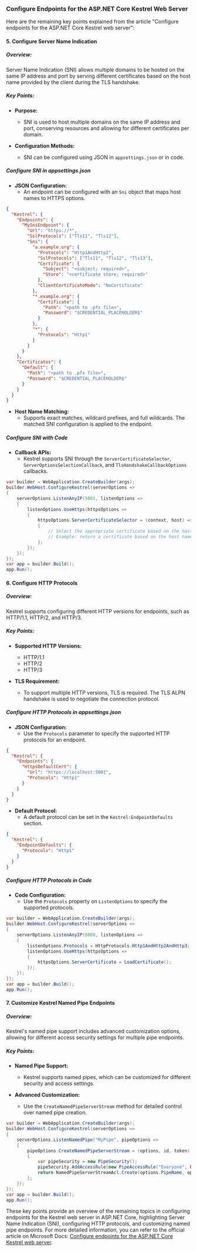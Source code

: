 ### Configure Endpoints for the ASP.NET Core Kestrel Web Server

Here are the remaining key points explained from the article "Configure endpoints for the ASP.NET Core Kestrel web server":

#### 5. Configure Server Name Indication

##### Overview:
Server Name Indication (SNI) allows multiple domains to be hosted on the same IP address and port by serving different certificates based on the host name provided by the client during the TLS handshake.

##### Key Points:
- **Purpose:**
  - SNI is used to host multiple domains on the same IP address and port, conserving resources and allowing for different certificates per domain.

- **Configuration Methods:**
  - SNI can be configured using JSON in `appsettings.json` or in code.

##### Configure SNI in appsettings.json

- **JSON Configuration:**
  - An endpoint can be configured with an `Sni` object that maps host names to HTTPS options.

```json name=appsettings.json
{
  "Kestrel": {
    "Endpoints": {
      "MySniEndpoint": {
        "Url": "https://*",
        "SslProtocols": ["Tls11", "Tls12"],
        "Sni": {
          "a.example.org": {
            "Protocols": "Http1AndHttp2",
            "SslProtocols": ["Tls11", "Tls12", "Tls13"],
            "Certificate": {
              "Subject": "<subject; required>",
              "Store": "<certificate store; required>"
            },
            "ClientCertificateMode": "NoCertificate"
          },
          "*.example.org": {
            "Certificate": {
              "Path": "<path to .pfx file>",
              "Password": "$CREDENTIAL_PLACEHOLDER$"
            }
          },
          "*": {
            "Protocols": "Http1"
          }
        }
      }
    },
    "Certificates": {
      "Default": {
        "Path": "<path to .pfx file>",
        "Password": "$CREDENTIAL_PLACEHOLDER$"
      }
    }
  }
}
```

- **Host Name Matching:**
  - Supports exact matches, wildcard prefixes, and full wildcards. The matched SNI configuration is applied to the endpoint.

##### Configure SNI with Code

- **Callback APIs:**
  - Kestrel supports SNI through the `ServerCertificateSelector`, `ServerOptionsSelectionCallback`, and `TlsHandshakeCallbackOptions` callbacks.

```csharp name=Program.cs
var builder = WebApplication.CreateBuilder(args);
builder.WebHost.ConfigureKestrel(serverOptions =>
{
    serverOptions.ListenAnyIP(5001, listenOptions =>
    {
        listenOptions.UseHttps(httpsOptions =>
        {
            httpsOptions.ServerCertificateSelector = (context, host) =>
            {
                // Select the appropriate certificate based on the host name
                // Example: return a certificate based on the host name
            };
        });
    });
});
var app = builder.Build();
app.Run();
```

#### 6. Configure HTTP Protocols

##### Overview:
Kestrel supports configuring different HTTP versions for endpoints, such as HTTP/1.1, HTTP/2, and HTTP/3.

##### Key Points:
- **Supported HTTP Versions:**
  - HTTP/1.1
  - HTTP/2
  - HTTP/3

- **TLS Requirement:**
  - To support multiple HTTP versions, TLS is required. The TLS ALPN handshake is used to negotiate the connection protocol.

##### Configure HTTP Protocols in appsettings.json

- **JSON Configuration:**
  - Use the `Protocols` parameter to specify the supported HTTP protocols for an endpoint.

```json name=appsettings.json
{
  "Kestrel": {
    "Endpoints": {
      "HttpsDefaultCert": {
        "Url": "https://localhost:5001",
        "Protocols": "Http1"
      }
    }
  }
}
```

- **Default Protocol:**
  - A default protocol can be set in the `Kestrel:EndpointDefaults` section.

```json name=appsettings.json
{
  "Kestrel": {
    "EndpointDefaults": {
      "Protocols": "Http1"
    }
  }
}
```

##### Configure HTTP Protocols in Code

- **Code Configuration:**
  - Use the `Protocols` property on `ListenOptions` to specify the supported protocols.

```csharp name=Program.cs
var builder = WebApplication.CreateBuilder(args);
builder.WebHost.ConfigureKestrel(serverOptions =>
{
    serverOptions.ListenAnyIP(8000, listenOptions =>
    {
        listenOptions.Protocols = HttpProtocols.Http1AndHttp2AndHttp3;
        listenOptions.UseHttps(httpsOptions =>
        {
            httpsOptions.ServerCertificate = LoadCertificate();
        });
    });
});
var app = builder.Build();
app.Run();
```

#### 7. Customize Kestrel Named Pipe Endpoints

##### Overview:
Kestrel's named pipe support includes advanced customization options, allowing for different access security settings for multiple pipe endpoints.

##### Key Points:
- **Named Pipe Support:**
  - Kestrel supports named pipes, which can be customized for different security and access settings.

- **Advanced Customization:**
  - Use the `CreateNamedPipeServerStream` method for detailed control over named pipe creation.

```csharp name=Program.cs
var builder = WebApplication.CreateBuilder(args);
builder.WebHost.ConfigureKestrel(serverOptions =>
{
    serverOptions.ListenNamedPipe("MyPipe", pipeOptions =>
    {
        pipeOptions.CreateNamedPipeServerStream = (options, id, token) =>
        {
            var pipeSecurity = new PipeSecurity();
            pipeSecurity.AddAccessRule(new PipeAccessRule("Everyone", PipeAccessRights.FullControl, AccessControlType.Allow));
            return NamedPipeServerStreamAcl.Create(options.PipeName, options.Direction, options.MaxNumberOfServerInstances, options.TransmissionMode, options.Options, options.InBufferSize, options.OutBufferSize, pipeSecurity, HandleInheritability.None, PipeAccessRights.FullControl, token);
        };
    });
});
var app = builder.Build();
app.Run();
```

These key points provide an overview of the remaining topics in configuring endpoints for the Kestrel web server in ASP.NET Core, highlighting Server Name Indication (SNI), configuring HTTP protocols, and customizing named pipe endpoints. For more detailed information, you can refer to the official article on Microsoft Docs: [Configure endpoints for the ASP.NET Core Kestrel web server](https://docs.microsoft.com/en-us/aspnet/core/fundamentals/servers/kestrel/endpoints).